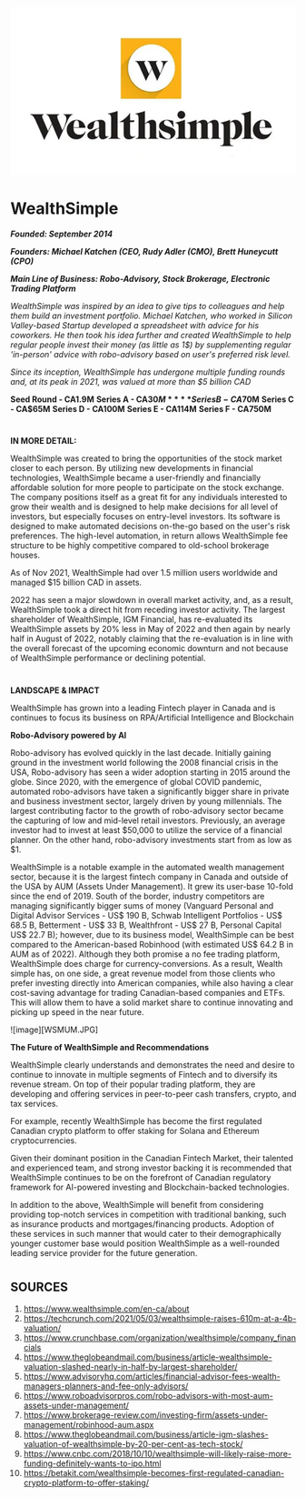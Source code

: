 ![image](WealthSimpleLogo.JPG)

# WealthSimple 

***Founded: September 2014***

***Founders: Michael Katchen (CEO, Rudy Adler (CMO), Brett Huneycutt (CPO)***

***Main Line of Business: Robo-Advisory, Stock Brokerage, Electronic Trading Platform***

*WealthSimple was inspired by an idea to give tips to colleagues and help them build an investment portfolio. Michael Katchen, who worked in Silicon Valley-based Startup developed a spreadsheet with advice for his coworkers. He then took his idea further and created WealthSimple to help regular people invest their money (as little as 1$) by supplementing regular 'in-person' advice with robo-advisory based on user's preferred risk level.*

*Since its inception, WealthSimple has undergone multiple funding rounds and, at its peak in 2021, was valued at more than $5 billion CAD*

**Seed Round - CA1.9M**
**Series A - CA$30M**
**Series B - CA$70M**
**Series C - CA$65M**
**Series D - CA100M**
**Series E - CA114M**
**Series F - CA750M**



#




**IN MORE DETAIL:**


WealthSimple was created to bring the opportunities of the stock market closer to each person. By utilizing new developments in financial technologies, WealthSimple became a user-friendly and financially affordable solution for more people to participate on the stock exchange. The company positions itself as a great fit for any individuals interested to grow their wealth and is designed to help make decisions for all level of investors, but especially focuses on entry-level investors. Its software is designed to make automated decisions on-the-go based on the user's risk preferences. The high-level automation, in return allows WealthSimple fee structure to be highly competitive compared to old-school brokerage houses.

As of Nov 2021, WealthSimple had over 1.5 million users worldwide and managed $15 billion CAD in assets.

2022 has seen a major slowdown in overall market activity, and, as a result, WealthSimple took a direct hit from receding investor activity. The largest shareholder of WealthSimple, IGM Financial, has re-evaluated its WealthSimple assets by 20% less in May of 2022 and then again by nearly half in August of 2022, notably claiming that the re-evaluation is in line with the overall forecast of the upcoming economic downturn and not because of WealthSimple performance or declining potential.

#

**LANDSCAPE & IMPACT**

WealthSimple has grown into a leading Fintech player in Canada and is continues to focus its business on RPA/Artificial Intelligence and Blockchain

**Robo-Advisory powered by AI**

Robo-advisory has evolved quickly in the last decade. Initially gaining ground in the investment world following the 2008 financial crisis in the USA, Robo-advisory has seen a wider adoption starting in 2015 around the globe. Since 2020, with the emergence of global COVID pandemic, automated robo-advisors have taken a significantly bigger share in private and business investment sector, largely driven by young millennials. The largest contributing factor to the growth of robo-advisory sector became the capturing of low and mid-level retail investors. Previously, an average investor had to invest at least $50,000 to utilize the service of a financial planner. On the other hand, robo-advisory investments start from as low as $1.

WealthSimple is a notable example in the automated wealth management sector, because it is the largest fintech company in Canada and outside of the USA by AUM (Assets Under Management). It grew its user-base 10-fold since the end of 2019. South of the border, industry competitors are managing significantly bigger sums of money (Vanguard Personal and Digital Advisor Services - US$ 190 B, Schwab Intelligent Portfolios - US$ 68.5 B, Betterment - US$ 33 B, Wealthfront - US$ 27 B, Personal Capital US$ 22.7 B); however, due to its business model, WealthSimple can be best compared to the American-based Robinhood (with estimated US$ 64.2 B in AUM as of 2022). Although they both promise a no fee trading platform, WealthSimple does charge for currency-conversions. As a result, Wealth simple has, on one side, a great revenue model from those clients who prefer investing directly into American companies, while also having a clear cost-saving advantage for trading Canadian-based companies and ETFs. This will allow them to have a solid market share to continue innovating and picking up speed in the near future.

![image][WSMUM.JPG]



**The Future of WealthSimple and Recommendations**

WealthSimple clearly understands and demonstrates the need and desire to continue to innovate in multiple segments of Fintech and to diversify its revenue stream. On top of their popular trading platform, they are developing and offering services in peer-to-peer cash transfers, crypto, and tax services.

For example, recently WealthSimple has become the first regulated Canadian crypto platform to offer staking for Solana and Ethereum cryptocurrencies.

Given their dominant position in the Canadian Fintech Market, their talented and experienced team, and strong investor backing it is recommended that WealthSimple continues to be on the forefront of Canadian regulatory framework for AI-powered investing and Blockchain-backed technologies. 

In addition to the above, WealthSimple will benefit from considering providing top-notch services in competition with traditional banking, such as insurance products and mortgages/financing products. Adoption of these services in such manner that would cater to their demographically younger customer base would position WealthSimple as a well-rounded leading service provider for the future generation.




#


## SOURCES

1.	https://www.wealthsimple.com/en-ca/about
2.	https://techcrunch.com/2021/05/03/wealthsimple-raises-610m-at-a-4b-valuation/
3.	https://www.crunchbase.com/organization/wealthsimple/company_financials
4.	https://www.theglobeandmail.com/business/article-wealthsimple-valuation-slashed-nearly-in-half-by-largest-shareholder/
5.	https://www.advisoryhq.com/articles/financial-advisor-fees-wealth-managers-planners-and-fee-only-advisors/
6.  https://www.roboadvisorpros.com/robo-advisors-with-most-aum-assets-under-management/
7.  https://www.brokerage-review.com/investing-firm/assets-under-management/robinhood-aum.aspx
8.  https://www.theglobeandmail.com/business/article-igm-slashes-valuation-of-wealthsimple-by-20-per-cent-as-tech-stock/
9.  https://www.cnbc.com/2018/10/10/wealthsimple-will-likely-raise-more-funding-definitely-wants-to-ipo.html
10. https://betakit.com/wealthsimple-becomes-first-regulated-canadian-crypto-platform-to-offer-staking/

[def]: WSMUM.JPG